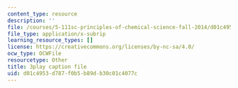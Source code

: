 ```yaml
---
content_type: resource
description: ''
file: /courses/5-111sc-principles-of-chemical-science-fall-2014/d01c4953d787f0b5b89db30c01c4077c_YkYeYhXUeEE.srt
file_type: application/x-subrip
learning_resource_types: []
license: https://creativecommons.org/licenses/by-nc-sa/4.0/
ocw_type: OCWFile
resourcetype: Other
title: 3play caption file
uid: d01c4953-d787-f0b5-b89d-b30c01c4077c
---
```

